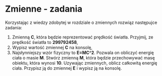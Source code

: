 # Zmienne - zadania

Korzystając z wiedzy zdobytej w rozdziale o zmiennych rozwiąz następujce zadania:

 1. Zmienną **C**, która będzie reprezentować prędkość światła. Przyjmij, ze prędkość światła to **299792458**,
 2. Wypisz wartość zmiennej **C** na konsolę,
 3. Najsłynniejszy wzór fizyczny to **E=MC^2**. Pozwala on obliczyć energię ciała o masie **M**. Stwórz zmienną **M**, która będzie przechowywać masę obiektu, która wynosi **10**. Uzywając zmiennych, oblicz całkowitą energię ciała. Przypisz ją do zmiennej **E** i wypisz ją na konsolę.